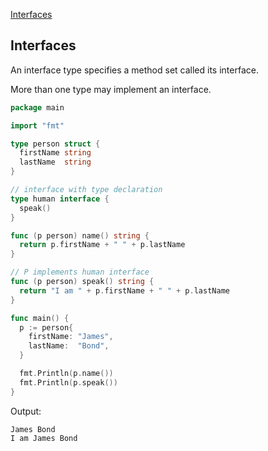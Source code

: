 [Interfaces](#Interfaces)

## Interfaces

An interface type specifies a method set called its interface.

More than one type may implement an interface.

```go
package main

import "fmt"

type person struct {
  firstName string
  lastName  string
}

// interface with type declaration
type human interface {
  speak()
}

func (p person) name() string {
  return p.firstName + " " + p.lastName
}

// P implements human interface
func (p person) speak() string {
  return "I am " + p.firstName + " " + p.lastName
}

func main() {
  p := person{
    firstName: "James",
    lastName:  "Bond",
  }

  fmt.Println(p.name())
  fmt.Println(p.speak())
}
```

Output:

```text
James Bond
I am James Bond
```
